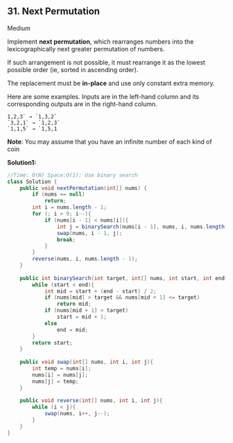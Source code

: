 ## 31. Next Permutation

Medium

Implement **next permutation**, which rearranges numbers into the lexicographically next greater permutation of numbers.

If such arrangement is not possible, it must rearrange it as the lowest possible order (ie, sorted in ascending order).

The replacement must be **in-place** and use only constant extra memory.

Here are some examples. Inputs are in the left-hand column and its corresponding outputs are in the right-hand column.

```
1,2,3` → `1,3,2`
`3,2,1` → `1,2,3`
`1,1,5` → `1,5,1
```

**Note**:
You may assume that you have an infinite number of each kind of coin

**Solution1:**

```java
//Time: O(N) Space:O(1): Use binary search
class Solution {
    public void nextPermutation(int[] nums) {
        if (nums == null)
            return;
        int i = nums.length - 1;
        for (; i > 0; i--){
            if (nums[i - 1] < nums[i]){
                int j = binarySearch(nums[i - 1], nums, i, nums.length - 1);
                swap(nums, i - 1, j);
                break;
            }
        }
        reverse(nums, i, nums.length - 1);
    }
    
    public int binarySearch(int target, int[] nums, int start, int end){
        while (start < end){
            int mid = start + (end - start) / 2;
            if (nums[mid] > target && nums[mid + 1] <= target)
                return mid;
            if (nums[mid + 1] > target)
                start = mid + 1;
            else
                end = mid;
        }
        return start;
    }
    
    public void swap(int[] nums, int i, int j){
        int temp = nums[i];
        nums[i] = nums[j];
        nums[j] = temp;
    }
    
    public void reverse(int[] nums, int i, int j){
        while (i < j){
            swap(nums, i++, j--);
        }
    }
}
```



